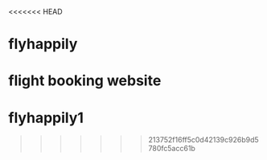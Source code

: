 <<<<<<< HEAD
# flyhappily
flight booking website
=======
# flyhappily1
>>>>>>> 213752f16ff5c0d42139c926b9d5780fc5acc61b
